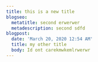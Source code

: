 ```yaml
---
title: this is a new title
blogseo:
  metatitle: second erwerwer
  metadescription: second sdfd
blogpost:
  date: 'March 20, 2020 12:54 AM'
  title: my other title
  body: Id ont carekmwkemlrwerwr
---
```

